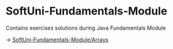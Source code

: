 # SoftUni-Fundamentals-Module
Contains exercises solutions during Java Fundamentals Module

-> [SoftUni-Fundamentals-Module/Arrays](Arrays)
